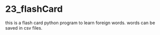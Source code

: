 # 23_flashCard
this is a flash card python program to learn foreign words.
words can be saved in csv files.
